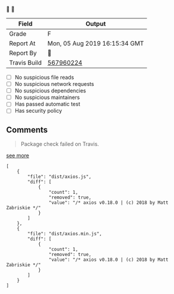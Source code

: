 :robot: :rotating_light:

| Field | Output |
|----|----|
| Grade | F |
| Report At | Mon, 05 Aug 2019 16:15:34 GMT |
| Report By | :robot: |
| Travis Build | [567960224](https://travis-ci.org/ISNIT0/npm-package-tester/builds/567960224) |
    
- [ ] No suspicious file reads
- [ ] No suspicious network requests
- [ ] No suspicious dependencies
- [ ] No suspicious maintainers
- [ ] Has passed automatic test
- [ ] Has security policy

## Comments
> Package check failed on Travis.

[see more](https://travis-ci.org/ISNIT0/npm-package-tester/branches)

```
[
	{
		"file": "dist/axios.js",
		"diff": [
			{
				"count": 1,
				"removed": true,
				"value": "/* axios v0.18.0 | (c) 2018 by Matt Zabriskie */"
			}
		]
	},
	{
		"file": "dist/axios.min.js",
		"diff": [
			{
				"count": 1,
				"removed": true,
				"value": "/* axios v0.18.0 | (c) 2018 by Matt Zabriskie */"
			}
		]
	}
]
```

